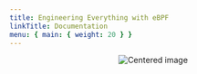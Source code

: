 ```yaml
---
title: Engineering Everything with eBPF
linkTitle: Documentation
menu: { main: { weight: 20 } }
---
```


<p style="text-align: center;">
  <img src="/images/docs/cover/cover.png" alt="Centered image" />
</p>

